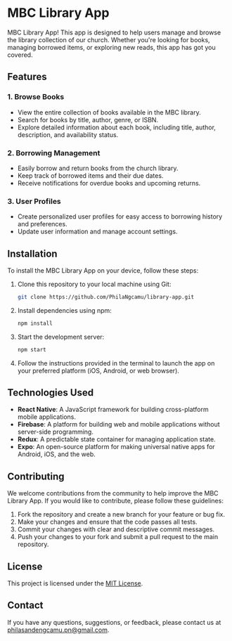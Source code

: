 # MBC Library App

MBC Library App! This app is designed to help users manage and browse the library collection of our church. Whether you're looking for books, managing borrowed items, or exploring new reads, this app has got you covered.

## Features

### 1. Browse Books

- View the entire collection of books available in the MBC library.
- Search for books by title, author, genre, or ISBN.
- Explore detailed information about each book, including title, author, description, and availability status.

### 2. Borrowing Management

- Easily borrow and return books from the church library.
- Keep track of borrowed items and their due dates.
- Receive notifications for overdue books and upcoming returns.

### 3. User Profiles

- Create personalized user profiles for easy access to borrowing history and preferences.
- Update user information and manage account settings.

## Installation

To install the MBC Library App on your device, follow these steps:

1. Clone this repository to your local machine using Git:

   ```bash
   git clone https://github.com/PhilaNgcamu/library-app.git
   ```

2. Install dependencies using npm:

   ```bash
   npm install
   ```

3. Start the development server:

   ```bash
   npm start
   ```

4. Follow the instructions provided in the terminal to launch the app on your preferred platform (iOS, Android, or web browser).

## Technologies Used

- **React Native**: A JavaScript framework for building cross-platform mobile applications.
- **Firebase**: A platform for building web and mobile applications without server-side programming.
- **Redux**: A predictable state container for managing application state.
- **Expo**: An open-source platform for making universal native apps for Android, iOS, and the web.

## Contributing

We welcome contributions from the community to help improve the MBC Library App. If you would like to contribute, please follow these guidelines:

1. Fork the repository and create a new branch for your feature or bug fix.
2. Make your changes and ensure that the code passes all tests.
3. Commit your changes with clear and descriptive commit messages.
4. Push your changes to your fork and submit a pull request to the main repository.

## License

This project is licensed under the [MIT License](LICENSE).

## Contact

If you have any questions, suggestions, or feedback, please contact us at [philasandengcamu.pn@gmail.com](mailto:philasandengcamu.pn@gmail.com).
